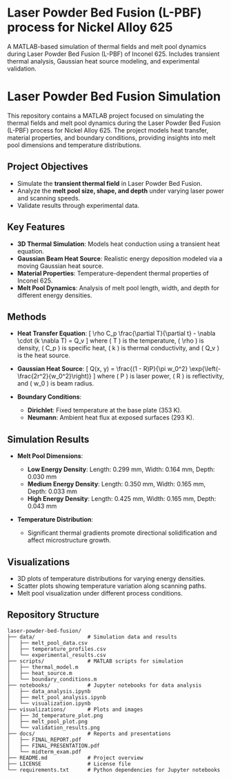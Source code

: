 # Laser Powder Bed Fusion (L-PBF) process for Nickel Alloy 625
A MATLAB-based simulation of thermal fields and melt pool dynamics during Laser Powder Bed Fusion (L-PBF) of Inconel 625. Includes transient thermal analysis, Gaussian heat source modeling, and experimental validation.

# Laser Powder Bed Fusion Simulation

This repository contains a MATLAB project focused on simulating the thermal fields and melt pool dynamics during the Laser Powder Bed Fusion (L-PBF) process for Nickel Alloy 625. The project models heat transfer, material properties, and boundary conditions, providing insights into melt pool dimensions and temperature distributions.

## Project Objectives
- Simulate the **transient thermal field** in Laser Powder Bed Fusion.
- Analyze the **melt pool size, shape, and depth** under varying laser power and scanning speeds.
- Validate results through experimental data.

## Key Features
- **3D Thermal Simulation**: Models heat conduction using a transient heat equation.
- **Gaussian Beam Heat Source**: Realistic energy deposition modeled via a moving Gaussian heat source.
- **Material Properties**: Temperature-dependent thermal properties of Inconel 625.
- **Melt Pool Dynamics**: Analysis of melt pool length, width, and depth for different energy densities.

## Methods
- **Heat Transfer Equation**:
  \[
  \rho C_p \frac{\partial T}{\partial t} - \nabla \cdot (k \nabla T) = Q_v
  \]
  where \( T \) is the temperature, \( \rho \) is density, \( C_p \) is specific heat, \( k \) is thermal conductivity, and \( Q_v \) is the heat source.

- **Gaussian Heat Source**:
  \[
  Q(x, y) = \frac{(1 - R)P}{\pi w_0^2} \exp{\left(-\frac{2r^2}{w_0^2}\right)}
  \]
  where \( P \) is laser power, \( R \) is reflectivity, and \( w_0 \) is beam radius.

- **Boundary Conditions**:
  - **Dirichlet**: Fixed temperature at the base plate (353 K).
  - **Neumann**: Ambient heat flux at exposed surfaces (293 K).

## Simulation Results
- **Melt Pool Dimensions**:
  - **Low Energy Density**: Length: 0.299 mm, Width: 0.164 mm, Depth: 0.030 mm
  - **Medium Energy Density**: Length: 0.350 mm, Width: 0.165 mm, Depth: 0.033 mm
  - **High Energy Density**: Length: 0.425 mm, Width: 0.165 mm, Depth: 0.043 mm

- **Temperature Distribution**:
  - Significant thermal gradients promote directional solidification and affect microstructure growth.

## Visualizations
- 3D plots of temperature distributions for varying energy densities.
- Scatter plots showing temperature variation along scanning paths.
- Melt pool visualization under different process conditions.

## Repository Structure
```plaintext
laser-powder-bed-fusion/
├── data/                 # Simulation data and results
│   ├── melt_pool_data.csv
│   ├── temperature_profiles.csv
│   └── experimental_results.csv
├── scripts/              # MATLAB scripts for simulation
│   ├── thermal_model.m
│   ├── heat_source.m
│   └── boundary_conditions.m
├── notebooks/            # Jupyter notebooks for data analysis
│   ├── data_analysis.ipynb
│   ├── melt_pool_analysis.ipynb
│   └── visualization.ipynb
├── visualizations/       # Plots and images
│   ├── 3d_temperature_plot.png
│   ├── melt_pool_plot.png
│   └── validation_results.png
├── docs/                 # Reports and presentations
│   ├── FINAL_REPORT.pdf
│   ├── FINAL_PRESENTATION.pdf
│   └── midterm_exam.pdf
├── README.md             # Project overview
├── LICENSE               # License file
└── requirements.txt      # Python dependencies for Jupyter notebooks

